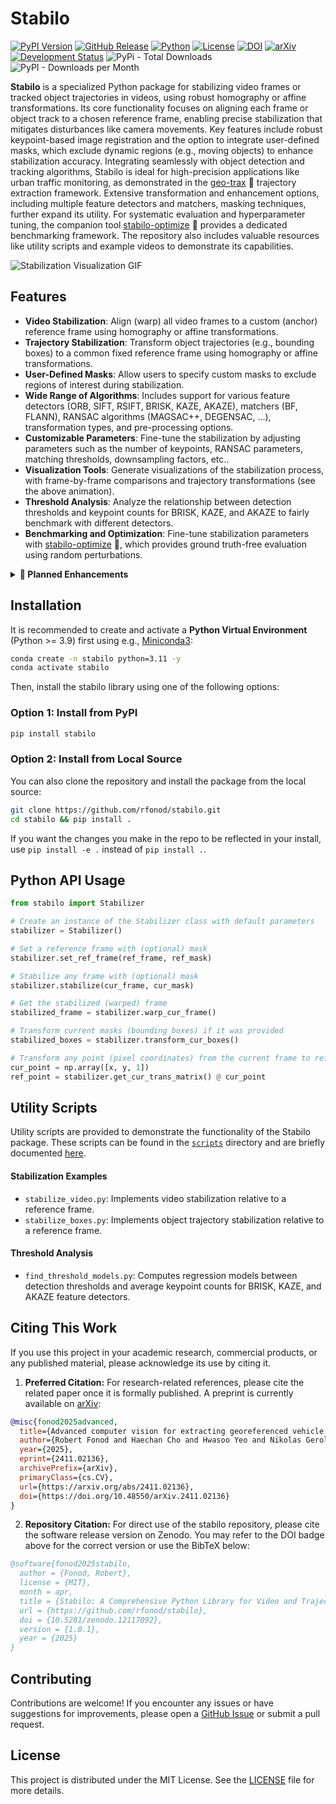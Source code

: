 # Stabilo

[![PyPI Version](https://img.shields.io/pypi/v/stabilo)](https://pypi.org/project/stabilo/) [![GitHub Release](https://img.shields.io/github/v/release/rfonod/stabilo?include_prereleases)](https://github.com/rfonod/stabilo/releases) [![Python](https://img.shields.io/badge/python-3.9%2B-blue)](https://www.python.org/) [![License](https://img.shields.io/github/license/rfonod/stabilo)](https://github.com/rfonod/stabilo/blob/main/LICENSE) [![DOI](https://zenodo.org/badge/816993640.svg)](https://zenodo.org/doi/10.5281/zenodo.12117092) [![arXiv](https://img.shields.io/badge/arXiv-2411.02136-b31b1b.svg?style=flat)](https://arxiv.org/abs/2411.02136) [![Development Status](https://img.shields.io/badge/development-active-brightgreen)](https://github.com/rfonod/stabilo) ![PyPi - Total Downloads](https://img.shields.io/pepy/dt/stabilo?label=total%20downloads) ![PyPI - Downloads per Month](https://img.shields.io/pypi/dm/stabilo?color=%234c1)

**Stabilo** is a specialized Python package for stabilizing video frames or tracked object trajectories in videos, using robust homography or affine transformations. Its core functionality focuses on aligning each frame or object track to a chosen reference frame, enabling precise stabilization that mitigates disturbances like camera movements. Key features include robust keypoint-based image registration and the option to integrate user-defined masks, which exclude dynamic regions (e.g., moving objects) to enhance stabilization accuracy. Integrating seamlessly with object detection and tracking algorithms, Stabilo is ideal for high-precision applications like urban traffic monitoring, as demonstrated in the [geo-trax](https://github.com/rfonod/geo-trax) 🚀 trajectory extraction framework. Extensive transformation and enhancement options, including multiple feature detectors and matchers, masking techniques, further expand its utility. For systematic evaluation and hyperparameter tuning, the companion tool [stabilo-optimize](https://github.com/rfonod/stabilo-optimize) 🎯 provides a dedicated benchmarking framework. The repository also includes valuable resources like utility scripts and example videos to demonstrate its capabilities.

![Stabilization Visualization GIF](https://raw.githubusercontent.com/rfonod/stabilo/main/assets/stabilization_visualization.gif?raw=True)

## Features

- **Video Stabilization**: Align (warp) all video frames to a custom (anchor) reference frame using homography or affine transformations.
- **Trajectory Stabilization**: Transform object trajectories (e.g., bounding boxes) to a common fixed reference frame using homography or affine transformations.
- **User-Defined Masks**: Allow users to specify custom masks to exclude regions of interest during stabilization.
- **Wide Range of Algorithms**: Includes support for various feature detectors (ORB, SIFT, RSIFT, BRISK, KAZE, AKAZE), matchers (BF, FLANN), RANSAC algorithms (MAGSAC++, DEGENSAC, ...), transformation types, and pre-processing options.
- **Customizable Parameters**: Fine-tune the stabilization by adjusting parameters such as the number of keypoints, RANSAC parameters, matching thresholds, downsampling factors, etc.. 
- **Visualization Tools**: Generate visualizations of the stabilization process, with frame-by-frame comparisons and trajectory transformations (see the above animation).
- **Threshold Analysis**: Analyze the relationship between detection thresholds and keypoint counts for BRISK, KAZE, and AKAZE to fairly benchmark with different detectors.
- **Benchmarking and Optimization**: Fine-tune stabilization parameters with [stabilo-optimize](https://github.com/rfonod/stabilo-optimize) 🎯, which provides ground truth-free evaluation using random perturbations.

<details>
<summary><b>🚀 Planned Enhancements</b></summary>

- **Unit Tests**: Comprehensive unit test suite to ensure package stability and reliability.
- **Different Mask Types**: Inclusion of additional mask types (e.g., polygonal, circular) for enhanced precision in stabilization.
- **GPU Acceleration**: Integration of GPU acceleration to improve processing speed.
- **Documentation**: Detailed documentation covering the package’s functionality and usage.

</details>


## Installation

It is recommended to create and activate a **Python Virtual Environment** (Python >= 3.9) first using e.g., [Miniconda3](https://docs.anaconda.com/free/miniconda/):
```bash
conda create -n stabilo python=3.11 -y
conda activate stabilo
```
    
Then, install the stabilo library using one of the following options:

### Option 1: Install from PyPI
```bash
pip install stabilo
```

### Option 2: Install from Local Source

You can also clone the repository and install the package from the local source:

```bash
git clone https://github.com/rfonod/stabilo.git
cd stabilo && pip install .
```

If you want the changes you make in the repo to be reflected in your install, use `pip install -e .` instead of `pip install .`.

## Python API Usage

```python
from stabilo import Stabilizer 

# Create an instance of the Stabilizer class with default parameters
stabilizer = Stabilizer() 

# Set a reference frame with (optional) mask
stabilizer.set_ref_frame(ref_frame, ref_mask)

# Stabilize any frame with (optional) mask
stabilizer.stabilize(cur_frame, cur_mask)

# Get the stabilized (warped) frame 
stabilized_frame = stabilizer.warp_cur_frame()

# Transform current masks (bounding boxes) if it was provided
stabilized_boxes = stabilizer.transform_cur_boxes()

# Transform any point (pixel coordinates) from the current frame to reference frame
cur_point = np.array([x, y, 1])
ref_point = stabilizer.get_cur_trans_matrix() @ cur_point
``` 

## Utility Scripts

Utility scripts are provided to demonstrate the functionality of the Stabilo package. These scripts can be found in the [`scripts`](./scripts/) directory and are briefly documented [here](./scripts/README.md).

#### Stabilization Examples

- `stabilize_video.py`: Implements video stabilization relative to a reference frame.
- `stabilize_boxes.py`: Implements object trajectory stabilization relative to a reference frame.

#### Threshold Analysis

- `find_threshold_models.py`: Computes regression models between detection thresholds and average keypoint counts for BRISK, KAZE, and AKAZE feature detectors.

## Citing This Work

If you use this project in your academic research, commercial products, or any published material, please acknowledge its use by citing it.

1.	**Preferred Citation:** For research-related references, please cite the related paper once it is formally published. A preprint is currently available on [arXiv](https://arxiv.org/abs/2411.02136):

```bibtex
@misc{fonod2025advanced,
  title={Advanced computer vision for extracting georeferenced vehicle trajectories from drone imagery}, 
  author={Robert Fonod and Haechan Cho and Hwasoo Yeo and Nikolas Geroliminis},
  year={2025},
  eprint={2411.02136},
  archivePrefix={arXiv},
  primaryClass={cs.CV},
  url={https://arxiv.org/abs/2411.02136},
  doi={https://doi.org/10.48550/arXiv.2411.02136}
}
```

2.	**Repository Citation:** For direct use of the stabilo repository, please cite the software release version on Zenodo. You may refer to the DOI badge above for the correct version or use the BibTeX below:

```bibtex
@software{fonod2025stabilo,
  author = {Fonod, Robert},
  license = {MIT},
  month = apr,
  title = {Stabilo: A Comprehensive Python Library for Video and Trajectory Stabilization with User-Defined Masks},
  url = {https://github.com/rfonod/stabilo},
  doi = {10.5281/zenodo.12117092},
  version = {1.0.1},
  year = {2025}
}
```

## Contributing

Contributions are welcome! If you encounter any issues or have suggestions for improvements, please open a [GitHub Issue](https://github.com/rfonod/stabilo/issues) or submit a pull request.


## License

This project is distributed under the MIT License. See the [LICENSE](LICENSE) file for more details.
